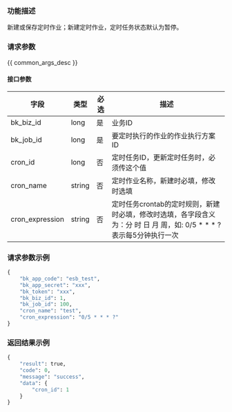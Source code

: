 ### 功能描述

新建或保存定时作业；新建定时作业，定时任务状态默认为暂停。

### 请求参数

{{ common_args_desc }}

#### 接口参数

| 字段            |  类型      | 必选   |  描述      |
|-----------------|------------|--------|------------|
| bk_biz_id       |  long       | 是     | 业务ID |
| bk_job_id       |  long       | 是     | 要定时执行的作业的作业执行方案ID |
| cron_id         |  long       | 否     | 定时任务ID，更新定时任务时，必须传这个值 |
| cron_name       |  string    | 否     | 定时作业名称，新建时必填，修改时选填 |
| cron_expression |  string    | 否     | 定时任务crontab的定时规则，新建时必填，修改时选填，各字段含义为：分 时 日 月 周，如: 0/5 * * * ? 表示每5分钟执行一次 |

### 请求参数示例

```python
{
    "bk_app_code": "esb_test",
    "bk_app_secret": "xxx",
    "bk_token": "xxx",
    "bk_biz_id": 1,
    "bk_job_id": 100,
    "cron_name": "test",
    "cron_expression": "0/5 * * * ?"
}
```

### 返回结果示例

```python
{
    "result": true,
    "code": 0,
    "message": "success",
    "data": {
        "cron_id": 1
    }
}
```
